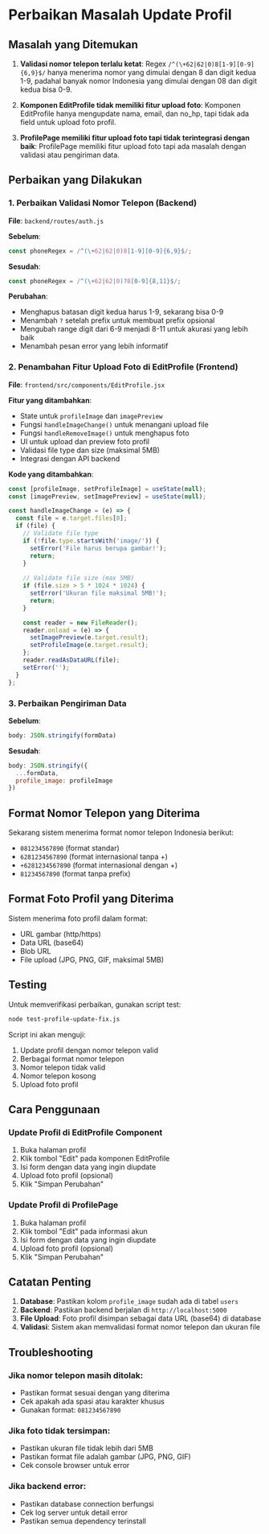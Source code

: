# Perbaikan Masalah Update Profil

## Masalah yang Ditemukan

1. **Validasi nomor telepon terlalu ketat**: Regex `/^(\+62|62|0)8[1-9][0-9]{6,9}$/` hanya menerima nomor yang dimulai dengan 8 dan digit kedua 1-9, padahal banyak nomor Indonesia yang dimulai dengan 08 dan digit kedua bisa 0-9.

2. **Komponen EditProfile tidak memiliki fitur upload foto**: Komponen EditProfile hanya mengupdate nama, email, dan no_hp, tapi tidak ada field untuk upload foto profil.

3. **ProfilePage memiliki fitur upload foto tapi tidak terintegrasi dengan baik**: ProfilePage memiliki fitur upload foto tapi ada masalah dengan validasi atau pengiriman data.

## Perbaikan yang Dilakukan

### 1. Perbaikan Validasi Nomor Telepon (Backend)

**File**: `backend/routes/auth.js`

**Sebelum**:
```javascript
const phoneRegex = /^(\+62|62|0)8[1-9][0-9]{6,9}$/;
```

**Sesudah**:
```javascript
const phoneRegex = /^(\+62|62|0)?8[0-9]{8,11}$/;
```

**Perubahan**:
- Menghapus batasan digit kedua harus 1-9, sekarang bisa 0-9
- Menambah `?` setelah prefix untuk membuat prefix opsional
- Mengubah range digit dari 6-9 menjadi 8-11 untuk akurasi yang lebih baik
- Menambah pesan error yang lebih informatif

### 2. Penambahan Fitur Upload Foto di EditProfile (Frontend)

**File**: `frontend/src/components/EditProfile.jsx`

**Fitur yang ditambahkan**:
- State untuk `profileImage` dan `imagePreview`
- Fungsi `handleImageChange()` untuk menangani upload file
- Fungsi `handleRemoveImage()` untuk menghapus foto
- UI untuk upload dan preview foto profil
- Validasi file type dan size (maksimal 5MB)
- Integrasi dengan API backend

**Kode yang ditambahkan**:
```javascript
const [profileImage, setProfileImage] = useState(null);
const [imagePreview, setImagePreview] = useState(null);

const handleImageChange = (e) => {
  const file = e.target.files[0];
  if (file) {
    // Validate file type
    if (!file.type.startsWith('image/')) {
      setError('File harus berupa gambar!');
      return;
    }
    
    // Validate file size (max 5MB)
    if (file.size > 5 * 1024 * 1024) {
      setError('Ukuran file maksimal 5MB!');
      return;
    }

    const reader = new FileReader();
    reader.onload = (e) => {
      setImagePreview(e.target.result);
      setProfileImage(e.target.result);
    };
    reader.readAsDataURL(file);
    setError('');
  }
};
```

### 3. Perbaikan Pengiriman Data

**Sebelum**:
```javascript
body: JSON.stringify(formData)
```

**Sesudah**:
```javascript
body: JSON.stringify({
  ...formData,
  profile_image: profileImage
})
```

## Format Nomor Telepon yang Diterima

Sekarang sistem menerima format nomor telepon Indonesia berikut:
- `081234567890` (format standar)
- `6281234567890` (format internasional tanpa +)
- `+6281234567890` (format internasional dengan +)
- `81234567890` (format tanpa prefix)

## Format Foto Profil yang Diterima

Sistem menerima foto profil dalam format:
- URL gambar (http/https)
- Data URL (base64)
- Blob URL
- File upload (JPG, PNG, GIF, maksimal 5MB)

## Testing

Untuk memverifikasi perbaikan, gunakan script test:

```bash
node test-profile-update-fix.js
```

Script ini akan menguji:
1. Update profil dengan nomor telepon valid
2. Berbagai format nomor telepon
3. Nomor telepon tidak valid
4. Nomor telepon kosong
5. Upload foto profil

## Cara Penggunaan

### Update Profil di EditProfile Component

1. Buka halaman profil
2. Klik tombol "Edit" pada komponen EditProfile
3. Isi form dengan data yang ingin diupdate
4. Upload foto profil (opsional)
5. Klik "Simpan Perubahan"

### Update Profil di ProfilePage

1. Buka halaman profil
2. Klik tombol "Edit" pada informasi akun
3. Isi form dengan data yang ingin diupdate
4. Upload foto profil (opsional)
5. Klik "Simpan Perubahan"

## Catatan Penting

1. **Database**: Pastikan kolom `profile_image` sudah ada di tabel `users`
2. **Backend**: Pastikan backend berjalan di `http://localhost:5000`
3. **File Upload**: Foto profil disimpan sebagai data URL (base64) di database
4. **Validasi**: Sistem akan memvalidasi format nomor telepon dan ukuran file

## Troubleshooting

### Jika nomor telepon masih ditolak:
- Pastikan format sesuai dengan yang diterima
- Cek apakah ada spasi atau karakter khusus
- Gunakan format: `081234567890`

### Jika foto tidak tersimpan:
- Pastikan ukuran file tidak lebih dari 5MB
- Pastikan format file adalah gambar (JPG, PNG, GIF)
- Cek console browser untuk error

### Jika backend error:
- Pastikan database connection berfungsi
- Cek log server untuk detail error
- Pastikan semua dependency terinstall 
